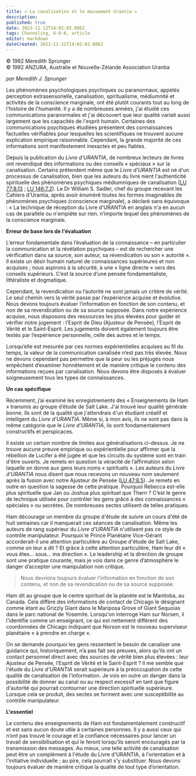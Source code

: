 ```yaml
---
title: « La canalisation et le mouvement Urantia »
description: 
published: true
date: 2023-11-12T14:02:03.086Z
tags: Channeling, 6-0-6, article
editor: markdown
dateCreated: 2023-11-12T14:02:03.086Z
---
```



<p class="v-card v-sheet theme--light gray lighten-3 px-2 py-1">© 1992 Meredith Sprunger<br>© 1992 ANZURA, Australie et Nouvelle-Zélande Association Urantia</p>


_par Meredith J. Sprunger_

Les phénomènes psychologiques psychiques ou paranormaux, appelés perception extrasensorielle, canalisation, spiritualisme, médiumnité et activités de la conscience marginale, ont été plutôt courants tout au long de l'histoire de l'humanité. Il y a de nombreuses années, j'ai étudié ces communications paranormales et j'ai découvert que leur qualité variait aussi largement que les capacités de l'esprit humain. Certaines des communications psychiques étudiées présentent des connaissances factuelles vérifiables pour lesquelles les scientifiques ne trouvent aucune explication empirique raisonnable. Cependant, la grande majorité de ces informations sont manifestement inexactes et peu fiables.

Depuis la publication du _Livre d'URANTIA_, de nombreux lecteurs de livres ont revendiqué des informations ou des conseils « spéciaux » sur la canalisation. Certains prétendent même que le _Livre d'URANTIA_ est né d'un processus de canalisation, bien que les auteurs du livre nient l'authenticité spirituelle des phénomènes psychiques médiumniques de canalisation (<a id="a18_365"></a>[LU 77:8.13](/fr/The_Urantia_Book/77#p8_13) ; <a id="a18_411"></a>[LU 146:7.2](/fr/The_Urantia_Book/146#p7_2)). Le Dr William S. Sadler, chef du groupe recevant les Cahiers d'Urantia, après avoir énuméré toutes les formes imaginables de phénomènes psychiques (conscience marginale), a déclaré sans équivoque : « La technique de réception du Livre d'URANTIA en anglais n'a en aucun cas de parallèle ou n'empiète sur rien. n’importe lequel des phénomènes de la conscience marginale.

**Erreur de base lors de l'évaluation**

L’erreur fondamentale dans l’évaluation de la connaissance – en particulier la communication et la révélation psychiques – est de rechercher une vérification dans sa source, son auteur, sa revendication ou son « autorité ». Il existe un désir humain naturel de connaissances supérieures et non acquises ; nous aspirons à la sécurité, à une « ligne directe » vers des conseils supérieurs. C’est la source d’une pensée fondamentaliste, littéraliste et dogmatique.

Cependant, la revendication ou l’autorité ne sont jamais un critère de vérité. Le seul chemin vers la vérité passe par l’expérience acquise et évolutive. Nous devons toujours évaluer l’information en fonction de son contenu, et non de sa revendication ou de sa source supposée. Dans notre expérience acquise, nous disposons des ressources les plus élevées pour guider et vérifier notre jugement : l’Esprit de Dieu (Ajusteur de Pensée), l’Esprit de Vérité et le Saint-Esprit. Les jugements doivent également toujours être testés par l’expérience personnelle, celle des autres et le temps.

Lorsqu’elle est mesurée par ces normes expérientielles acquises au fil du temps, la valeur de la communication canalisée n’est pas très élevée. Nous ne devons cependant pas permettre que la peur ou les préjugés nous empêchent d’examiner honnêtement et de manière critique le contenu des informations reçues par canalisation. Nous devons être disposés à évaluer soigneusement tous les types de connaissances.

**Un cas spécifique**

Récemment, j’ai examiné les enregistrements des « Enseignements de Ham » transmis au groupe d’étude de Salt Lake. J'ai trouvé leur qualité générale bonne. Ils sont de la qualité que j'attendrais d'un étudiant créatif et intelligent du _Livre d'URANTIA_. Même si, à mon avis, ils ne sont pas dans la même catégorie que le _Livre d'URANTIA_, ils sont fondamentalement constructifs et perspicaces.

Il existe un certain nombre de limites aux généralisations ci-dessus. Je ne trouve aucune preuve empirique ou expérientielle pour affirmer que la rébellion de Lucifer a été jugée et que les circuits du système sont en train d'être ouverts. Je remets en question la véracité de l’affirmation selon laquelle on donne aux gens leurs noms « spirituels ». Les auteurs du _Livre d'URANTIA_ nous disent que nous recevons un nouveau nom seulement après la fusion avec notre Ajusteur de Pensée (<a id="a32_486"></a>[LU 47:8.5](/fr/The_Urantia_Book/47#p8_5)). Je remets en outre en question la sagesse de cette pratique. Pourquoi Rebecca est-elle plus spirituelle que Jan ou Joshua plus spirituel que Thern ? C’est le genre de technique utilisée pour contrôler les gens grâce à des connaissances « spéciales » ou secrètes. De nombreuses sectes utilisent de telles pratiques.

Ham décourage un membre du groupe d'étude de suivre un cours d'été de huit semaines car il manquerait ces séances de canalisation. Même les auteurs de rang supérieur du _Livre d'URANTIA_ n'utilisent pas ce style de contrôle manipulateur. Pourquoi le Prince Planétaire Vice-Gérant accorderait-il une attention particulière au Groupe d'étude de Salt Lake, comme on leur a dit ? Et grâce à cette attention particulière, Ham leur dit « vous êtes… sous… ma direction ». Le leadership et la direction de groupe sont une pratique courante, mais je vois dans ce genre d’atmosphère le danger d’accepter une manipulation non critique.

> Nous devrions toujours évaluer l'information en fonction de son contenu, et non de sa revendication ou de sa source supposée.

Ham dit au groupe que le centre spirituel de la planète est le Manitoba, au Canada. Cela diffère des informations de contact de Chicago le désignant comme étant au Grizzly Giant dans le Mariposa Grove of Giant Sequoias dans le parc national de Yosemite. Lorsqu'on interroge Ham sur Norsen, il l'identifie comme un enseignant, ce qui est nettement différent des coordonnées de Chicago indiquant que Norson est le nouveau superviseur planétaire « à prendre en charge ».

On se demande pourquoi les gens ressentent le besoin de canaliser une guidance qui, historiquement, n’a pas fait ses preuves, alors qu’ils ont un contact personnel direct avec des sources de vérité bien plus élevées : leur Ajusteur de Pensée, l’Esprit de Vérité et le Saint-Esprit ? Il me semble que l'étude du _Livre d'URANTIA_ serait supérieure à la préoccupation de cette qualité de canalisation de l'information. Je vois en outre un danger dans la possibilité de donner au canal ou au respect excessif en tant que figure d'autorité qui pourrait contourner une direction spirituelle supérieure. Lorsque cela se produit, des sectes se forment avec une susceptibilité au contrôle manipulateur.

**L'essentiel**

Le contenu des enseignements de Ham est fondamentalement constructif et est sans aucun doute utile à certaines personnes. Il y a aussi ceux qui n’ont pas trouvé le courage et la confiance nécessaires pour lancer un travail de sensibilisation et qui le feront lorsqu’ils seront encouragés par la transmission des messages. Au mieux, une telle activité de canalisation peut être un complément à l'étude du Livre d'URANTIA, à l'orientation et à l'initiative individuelle ; au pire, cela pourrait s'y substituer. Nous devons toujours évaluer de manière critique la qualité de tout type d’orientation.

